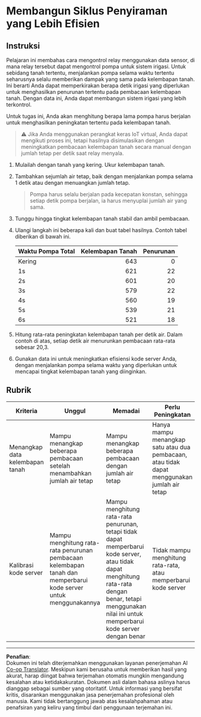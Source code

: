 <!--
CO_OP_TRANSLATOR_METADATA:
{
  "original_hash": "ed0fbd6aed084bfba7d5e2f206968c50",
  "translation_date": "2025-08-28T01:58:28+00:00",
  "source_file": "2-farm/lessons/3-automated-plant-watering/assignment.md",
  "language_code": "id"
}
-->
# Membangun Siklus Penyiraman yang Lebih Efisien

## Instruksi

Pelajaran ini membahas cara mengontrol relay menggunakan data sensor, di mana relay tersebut dapat mengontrol pompa untuk sistem irigasi. Untuk sebidang tanah tertentu, menjalankan pompa selama waktu tertentu seharusnya selalu memberikan dampak yang sama pada kelembapan tanah. Ini berarti Anda dapat memperkirakan berapa detik irigasi yang diperlukan untuk menghasilkan penurunan tertentu pada pembacaan kelembapan tanah. Dengan data ini, Anda dapat membangun sistem irigasi yang lebih terkontrol.

Untuk tugas ini, Anda akan menghitung berapa lama pompa harus berjalan untuk menghasilkan peningkatan tertentu pada kelembapan tanah.

> ⚠️ Jika Anda menggunakan perangkat keras IoT virtual, Anda dapat mengikuti proses ini, tetapi hasilnya disimulasikan dengan meningkatkan pembacaan kelembapan tanah secara manual dengan jumlah tetap per detik saat relay menyala.

1. Mulailah dengan tanah yang kering. Ukur kelembapan tanah.

1. Tambahkan sejumlah air tetap, baik dengan menjalankan pompa selama 1 detik atau dengan menuangkan jumlah tetap.

    > Pompa harus selalu berjalan pada kecepatan konstan, sehingga setiap detik pompa berjalan, ia harus menyuplai jumlah air yang sama.

1. Tunggu hingga tingkat kelembapan tanah stabil dan ambil pembacaan.

1. Ulangi langkah ini beberapa kali dan buat tabel hasilnya. Contoh tabel diberikan di bawah ini.

    | Waktu Pompa Total | Kelembapan Tanah | Penurunan |
    | --- | --: | -: |
    | Kering | 643 |  0 |
    | 1s  | 621 | 22 |
    | 2s  | 601 | 20 |
    | 3s  | 579 | 22 |
    | 4s  | 560 | 19 |
    | 5s  | 539 | 21 |
    | 6s  | 521 | 18 |

1. Hitung rata-rata peningkatan kelembapan tanah per detik air. Dalam contoh di atas, setiap detik air menurunkan pembacaan rata-rata sebesar 20,3.

1. Gunakan data ini untuk meningkatkan efisiensi kode server Anda, dengan menjalankan pompa selama waktu yang diperlukan untuk mencapai tingkat kelembapan tanah yang diinginkan.

## Rubrik

| Kriteria | Unggul | Memadai | Perlu Peningkatan |
| -------- | ------- | -------- | ----------------- |
| Menangkap data kelembapan tanah | Mampu menangkap beberapa pembacaan setelah menambahkan jumlah air tetap | Mampu menangkap beberapa pembacaan dengan jumlah air tetap | Hanya mampu menangkap satu atau dua pembacaan, atau tidak dapat menggunakan jumlah air tetap |
| Kalibrasi kode server | Mampu menghitung rata-rata penurunan pembacaan kelembapan tanah dan memperbarui kode server untuk menggunakannya | Mampu menghitung rata-rata penurunan, tetapi tidak dapat memperbarui kode server, atau tidak dapat menghitung rata-rata dengan benar, tetapi menggunakan nilai ini untuk memperbarui kode server dengan benar | Tidak mampu menghitung rata-rata, atau memperbarui kode server |

---

**Penafian**:  
Dokumen ini telah diterjemahkan menggunakan layanan penerjemahan AI [Co-op Translator](https://github.com/Azure/co-op-translator). Meskipun kami berusaha untuk memberikan hasil yang akurat, harap diingat bahwa terjemahan otomatis mungkin mengandung kesalahan atau ketidakakuratan. Dokumen asli dalam bahasa aslinya harus dianggap sebagai sumber yang otoritatif. Untuk informasi yang bersifat kritis, disarankan menggunakan jasa penerjemahan profesional oleh manusia. Kami tidak bertanggung jawab atas kesalahpahaman atau penafsiran yang keliru yang timbul dari penggunaan terjemahan ini.